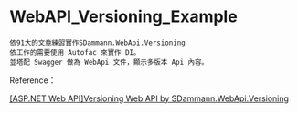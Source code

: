 # WebAPI_Versioning_Example #

    依91大的文章練習實作SDammann.WebApi.Versioning
    依工作的需要使用 Autofac 來實作 DI。
    並塔配 Swagger 做為 WebApi 文件，顯示多版本 Api 內容。

Reference：

[[ASP.NET Web API]Versioning Web API by SDammann.WebApi.Versioning](https://dotblogs.com.tw/hatelove/2013/10/25/asp_net-web-api-versioning-by-routing-url-and-request-header)
